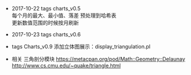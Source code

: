 * 2017-10-22 tags charts_v0.5  
  每个月的最大、最小值、落差 预处理到哈希表  
  更新数值范围的时候按月刷新  

* 2017-10-23 tags charts_v0.6  

* tags Charts_v0.9
  添加立体图展示：display_triangulation.pl

* 相关
  三角剖分模块
  https://metacpan.org/pod/Math::Geometry::Delaunay
  http://www.cs.cmu.edu/~quake/triangle.html
